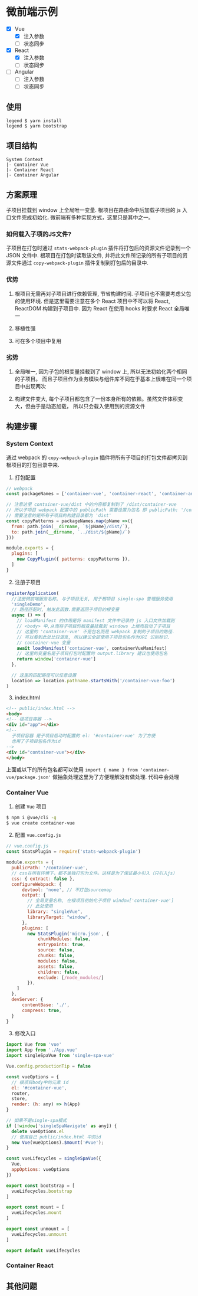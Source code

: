 # 微前端示例

- [x] Vue
  - [x] 注入参数
  - [ ] 状态同步
- [x] React
  - [x] 注入参数
  - [ ] 状态同步
- [ ] Angular
  - [ ] 注入参数
  - [ ] 状态同步

## 使用

```
legend $ yarn install
legend $ yarn bootstrap
```

## 项目结构

``` 
System Context
|- Container Vue
|- Container React
|- Container Angular
```

## 方案原理

子项目挂载到 window 上全局唯一变量. 根项目在路由命中后加载子项目的 js 入口文件完成初始化. 
微前端有多种实现方式，这里只是其中之一。

### 如何载入子项的JS文件?

子项目在打包时通过 `stats-webpack-plugin` 插件将打包后的资源文件记录到一个 JSON 文件中. 
根项目在打包时读取该文件, 并将此文件所记录的所有子项目的资源文件通过 `copy-webpack-plugin` 
插件复制到打包后的目录中.


### 优势

1. 根项目无需再对子项目进行依赖管理, 节省构建时间. 子项目也不需要考虑父包的使用环境. 
但是这里需要注意在多个 React 项目中不可以将 React, ReactDOM 构建到子项目中. 因为 React 
在使用 hooks 时要求 React 全局唯一

2. 移植性强

3. 可在多个项目中复用

### 劣势

1. 全局唯一, 因为子包的根变量挂载到了 window 上, 所以无法初始化两个相同的子项目。
而且子项目作为业务模块与组件库不同在于基本上很难在同一个项目中出现两次

2. 构建文件变大, 每个子项目都包含了一份本身所有的依赖。虽然文件体积变大，但由于是动态加载，
所以只会载入使用到的资源文件


## 构建步骤

### System Context

通过 webpack 的 `copy-webpack-plugin` 插件将所有子项目的打包文件都拷贝到根项目的打包目录中来. 

1. 打包配置

``` js
// webpack
const packageNames = ['container-vue', 'container-react', 'container-angular']

// 注意这里 container-vue/dist 中的内容都复制到了 /dist/container-vue
// 所以子项目 webpack 配置中的 publicPath 需要设置为包名 即 publicPath: '/container-vue'
// 需要注意的是所有子项目的构建目录都为 'dist'
const copyPatterns = packageNames.map(pName =>({ 
  from: path.join(__dirname, `${pName}/dist/`), 
  to: path.join(__dirname, `../dist/${pName}/`) 
}))

module.exports = {
  plugins: [
    new CopyPlugin({ patterns: copyPatterns }),
  ]
}
```

2. 注册子项目 

``` js
registerApplication( 
  //注册微前端服务名称, 与子项目无关, 用于根项目 single-spa 管理服务使用
  'singleDemo', 
  // 路径匹配时, 触发此函数.需要返回子项目的根变量
  async () => {
    // loadManifest 的作用是将 manifest 文件中记录的 js 入口文件加载到 
    // <body> 中,从而将子项目的根变量挂载到 windows 上继而启动了子项目
    // 这里的 'container-vue' 不是包名而是 webpack 复制的子项目的路径.
    // 可以看到此处比较混乱, 所以建议全部使用子项目包名作为URI 识别标识.
    // container-vue 变量
    await loadManifest('container-vue', containerVueManifest)
    // 这里的变量名是子项目打包时配置的 output.library 建议也使用包名
    return window['container-vue']
  },

  // 这里的匹配路径可以任意设置
  location => location.pathname.startsWith('/container-vue-foo') 
)


```
3. index.html

```html
<!-- public/index.html -->
<body>
<!-- 根项目容器 -->
<div id="app"></div> 
<!-- 
  子项目容器 是子项目启动时配置的 el: '#container-vue' 为了方便
  也用了子项目包名作为id
-->
<div id="container-vue"></div>
</body>

```

上面或以下的所有包名都可以使用 `import { name } from 'container-vue/package.json'` 做抽象处理这里为了方便理解没有做处理. 代码中会处理

### Container Vue

1. 创建 `Vue` 项目

``` bash
$ npm i @vue/cli -g
$ vue create container-vue
```

2. 配置 `vue.config.js`

``` js
// vue.config.js
const StatsPlugin = require('stats-webpack-plugin')

module.exports = {
  publicPath: '/container-vue',
  // css在所有环境下，都不单独打包为文件。这样是为了保证最小引入（只引入js）
  css: { extract: false },
  configureWebpack: {
      devtool: 'none', // 不打包sourcemap
      output: {
        // 全局变量名称, 在根项目初始化子项目 window['container-vue'] 
        // 此处使用 
        library: "singleVue",
        libraryTarget: "window",
      },
      plugins: [
        new StatsPlugin('micro.json', {
            chunkModules: false,
            entrypoints: true,
            source: false,
            chunks: false,
            modules: false,
            assets: false,
            children: false,
            exclude: [/node_modules/]
        }),
    ]
  },
  devServer: {
      contentBase: './',
      compress: true,
  }
}
```

3. 修改入口 

``` js
import Vue from 'vue'
import App from './App.vue'
import singleSpaVue from 'single-spa-vue'

Vue.config.productionTip = false

const vueOptions = {
  // 根项目body中的元素 id
  el: '#container-vue',
  router,
  store,
  render: (h: any) => h(App)
}

// 如果不是single-spa模式
if (!window['singleSpaNavigate' as any]) { 
  delete vueOptions.el
  // 使用自己 public/index.html 中的id
  new Vue(vueOptions).$mount('#vue');
}

const vueLifecycles = singleSpaVue({
  Vue,
  appOptions: vueOptions
})

export const bootstrap = [
  vueLifecycles.bootstrap
]

export const mount = [
  vueLifecycles.mount
]

export const unmount = [
  vueLifecycles.unmount
]

export default vueLifecycles

```

### Container React


## 其他问题